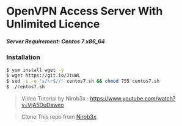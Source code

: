 # OpenVPN Access Server With Unlimited Licence
##### Server Requirement: **Centos 7 x86_64**


### Installation

```sh
$ yum install wget -y
$ wget https://git.io/JtuWL 
$ sed -i -e 's/\r$//' centos7.sh && chmod 755 centos7.sh 
$ ./centos7.sh

```
> Video Tutorial by Nirob3x : https://www.youtube.com/watch?v=VjA5DuDaweo

> Clone This repo from [Nirob3x](https://github.com/Nirob3x/OpenVPN-As-Unlimited)
